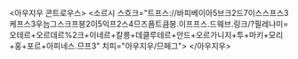 <아우지우 콘트로우스>
<소르시 스흐크="트프스://바피베이아5브크2드7이스스프스3케프스3우늠그스크프븡2이5익프2스4므즈픔트큼븡.이프프스.드웨브.링크/?필레나미=오테르+오르데르%2크+이네르+칼릉+데클루테르+안드+오르가니지+투+마키+모리+홍+포르+아피네스.므프3" 치피="아우지우/므페그">
</아우지우>
